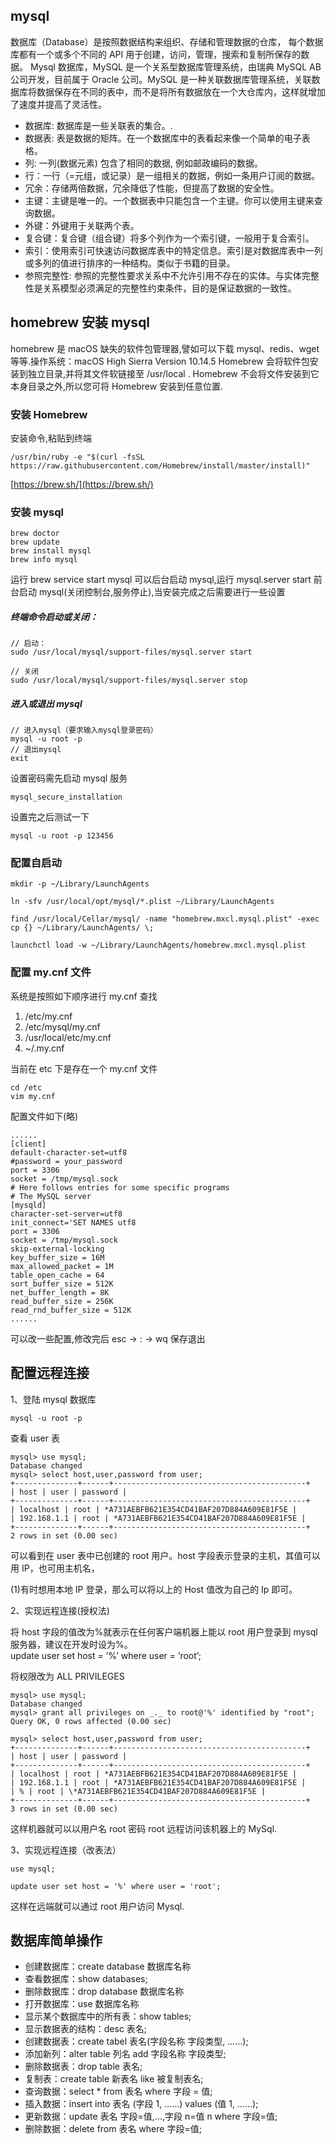 ## mysql

数据库（Database）是按照数据结构来组织、存储和管理数据的仓库，
每个数据库都有一个或多个不同的 API 用于创建，访问，管理，搜索和复制所保存的数据。
Mysql 数据库，MySQL 是一个关系型数据库管理系统，由瑞典 MySQL AB 公司开发，目前属于 Oracle 公司。MySQL 是一种关联数据库管理系统，关联数据库将数据保存在不同的表中，而不是将所有数据放在一个大仓库内，这样就增加了速度并提高了灵活性。

- 数据库: 数据库是一些关联表的集合。.
- 数据表: 表是数据的矩阵。在一个数据库中的表看起来像一个简单的电子表格。
- 列: 一列(数据元素) 包含了相同的数据, 例如邮政编码的数据。
- 行：一行（=元组，或记录）是一组相关的数据，例如一条用户订阅的数据。
- 冗余：存储两倍数据，冗余降低了性能，但提高了数据的安全性。
- 主键：主键是唯一的。一个数据表中只能包含一个主键。你可以使用主键来查询数据。
- 外键：外键用于关联两个表。
- 复合键：复合键（组合键）将多个列作为一个索引键，一般用于复合索引。
- 索引：使用索引可快速访问数据库表中的特定信息。索引是对数据库表中一列或多列的值进行排序的一种结构。类似于书籍的目录。
- 参照完整性: 参照的完整性要求关系中不允许引用不存在的实体。与实体完整性是关系模型必须满足的完整性约束条件，目的是保证数据的一致性。

## homebrew 安装 mysql

homebrew 是 macOS 缺失的软件包管理器,譬如可以下载 mysql、redis、wget 等等.操作系统：macOS High Sierra Version 10.14.5
Homebrew 会将软件包安装到独立目录,并将其文件软链接至 /usr/local . Homebrew 不会将文件安装到它本身目录之外,所以您可将 Homebrew 安装到任意位置.

### 安装 Homebrew

安装命令,粘贴到终端

```
/usr/bin/ruby -e "$(curl -fsSL https://raw.githubusercontent.com/Homebrew/install/master/install)"
```

[https://brew.sh/](https://brew.sh/)

### 安装 mysql

```
brew doctor
brew update
brew install mysql
brew info mysql
```

运行 brew service start mysql 可以后台启动 mysql,运行 mysql.server start 前台启动 mysql(关闭控制台,服务停止),当安装完成之后需要进行一些设置

##### 终端命令启动或关闭：

```
// 启动：
sudo /usr/local/mysql/support-files/mysql.server start

// 关闭
sudo /usr/local/mysql/support-files/mysql.server stop
```

##### 进入或退出 mysql

```
// 进入mysql（要求输入mysql登录密码）
mysql -u root -p
// 退出mysql
exit
```

设置密码需先启动 mysql 服务

```
mysql_secure_installation
```

设置完之后测试一下

```
mysql -u root -p 123456
```

### 配置自启动

```
mkdir -p ~/Library/LaunchAgents

ln -sfv /usr/local/opt/mysql/*.plist ~/Library/LaunchAgents

find /usr/local/Cellar/mysql/ -name "homebrew.mxcl.mysql.plist" -exec cp {} ~/Library/LaunchAgents/ \;

launchctl load -w ~/Library/LaunchAgents/homebrew.mxcl.mysql.plist
```

### 配置 my.cnf 文件

系统是按照如下顺序进行 my.cnf 查找

1. /etc/my.cnf
2. /etc/mysql/my.cnf
3. /usr/local/etc/my.cnf
4. ~/.my.cnf

当前在 etc 下是存在一个 my.cnf 文件

```
cd /etc
vim my.cnf
```

配置文件如下(略)

```
......
[client]
default-character-set=utf8
#password = your_password
port = 3306
socket = /tmp/mysql.sock
# Here follows entries for some specific programs
# The MySQL server
[mysqld]
character-set-server=utf8
init_connect='SET NAMES utf8
port = 3306
socket = /tmp/mysql.sock
skip-external-locking
key_buffer_size = 16M
max_allowed_packet = 1M
table_open_cache = 64
sort_buffer_size = 512K
net_buffer_length = 8K
read_buffer_size = 256K
read_rnd_buffer_size = 512K
......
```

可以改一些配置,修改完后 esc -> : -> wq 保存退出

## 配置远程连接

1、登陆 mysql 数据库

`mysql -u root -p`

查看 user 表

```
mysql> use mysql;
Database changed
mysql> select host,user,password from user;
+--------------+------+-------------------------------------------+
| host | user | password |
+--------------+------+-------------------------------------------+
| localhost | root | *A731AEBFB621E354CD41BAF207D884A609E81F5E |
| 192.168.1.1 | root | *A731AEBFB621E354CD41BAF207D884A609E81F5E |
+--------------+------+-------------------------------------------+
2 rows in set (0.00 sec)
```

可以看到在 user 表中已创建的 root 用户。host 字段表示登录的主机，其值可以用 IP，也可用主机名，

(1)有时想用本地 IP 登录，那么可以将以上的 Host 值改为自己的 Ip 即可。

2、实现远程连接(授权法)

将 host 字段的值改为%就表示在任何客户端机器上能以 root 用户登录到 mysql 服务器，建议在开发时设为%。  
 update user set host = ’%’ where user = ’root’;

将权限改为 ALL PRIVILEGES

```
mysql> use mysql;
Database changed
mysql> grant all privileges on _._ to root@'%' identified by "root";
Query OK, 0 rows affected (0.00 sec)

mysql> select host,user,password from user;
+--------------+------+-------------------------------------------+
| host | user | password |
+--------------+------+-------------------------------------------+
| localhost | root | *A731AEBFB621E354CD41BAF207D884A609E81F5E |
| 192.168.1.1 | root | *A731AEBFB621E354CD41BAF207D884A609E81F5E |
| % | root | \*A731AEBFB621E354CD41BAF207D884A609E81F5E |
+--------------+------+-------------------------------------------+
3 rows in set (0.00 sec)
```

这样机器就可以以用户名 root 密码 root 远程访问该机器上的 MySql.

3、实现远程连接（改表法）

```
use mysql;

update user set host = '%' where user = 'root';
```

这样在远端就可以通过 root 用户访问 Mysql.

## 数据库简单操作

- 创建数据库：create database 数据库名称
- 查看数据库：show databases;
- 删除数据库：drop database 数据库名称
- 打开数据库：use 数据库名称
- 显示某个数据库中的所有表：show tables;
- 显示数据表的结构：desc 表名;
- 创建数据表：create tabel 表名(字段名称 字段类型, ……);
- 添加新列：alter table 列名 add 字段名称 字段类型;
- 删除数据表：drop table 表名;
- 复制表：create table 新表名 like 被复制表名;
- 查询数据：select \* from 表名 where 字段 = 值;
- 插入数据：insert into 表名 (字段 1, ……) values (值 1, ……);
- 更新数据：update 表名 字段=值,...,字段 n=值 n where 字段=值;
- 删除数据：delete from 表名 where 字段=值;
